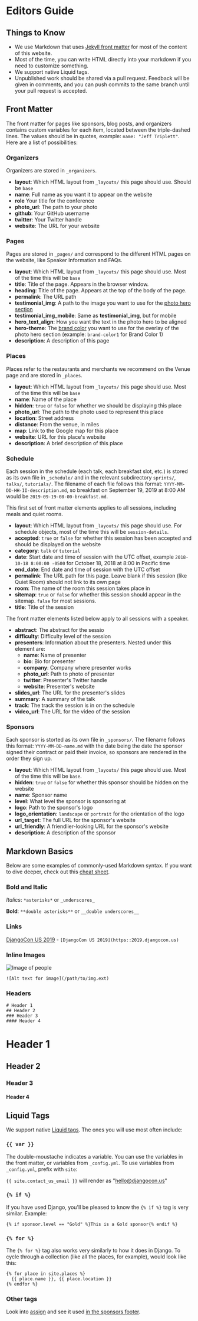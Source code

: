 # Editors Guide

## Things to Know

- We use Markdown that uses [Jekyll front matter](https://jekyllrb.com/docs/frontmatter/) for most of the content of this website.
- Most of the time, you can write HTML directly into your markdown if you need to customize something.
- We support native Liquid tags.
- Unpublished work should be shared via a pull request. Feedback will be given in comments, and you can push commits to the same branch until your pull request is accepted.

## Front Matter

The front matter for pages like sponsors, blog posts, and organizers contains custom variables for each item, located between the triple-dashed lines. The values should be in quotes, example: `name: "Jeff Triplett"`. Here are a list of possibilities:

### Organizers

Organizers are stored in `_organizers`.

- **layout**: Which HTML layout from `_layouts/` this page should use. Should be `base`
- **name**: Full name as you want it to appear on the website
- **role** Your title for the conference
- **photo_url**: The path to your photo
- **github**: Your GitHub username
- **twitter**: Your Twitter handle
- **website**: The URL for your website

### Pages

Pages are stored in `_pages/` and correspond to the different HTML pages on the website, like Speaker Information and FAQs.

- **layout**: Which HTML layout from `_layouts/` this page should use. Most of the time this will be `base`
- **title**: Title of the page. Appears in the browser window.
- **heading**: Title of the page. Appears at the top of the body of the page.
- **permalink**: The URL path
- **testimonial_img**: A path to the image you want to use for the [photo hero section](https://2019.djangocon.us/styleguide/#photo-hero-section)
- **testimonial_img_mobile**: Same as **testimonial_img**, but for mobile
- **hero_text_align**: How you want the text in the photo hero to be aligned
- **hero-theme**: The [brand color](https://2019.djangocon.us/styleguide/#color-guide) you want to use for the overlay of the photo hero section (example: `brand-color1` for Brand Color 1)
- **description**: A description of this page

### Places

Places refer to the restaurants and merchants we recommend on the Venue page and are stored in `_places`.

- **layout**: Which HTML layout from `_layouts/` this page should use. Most of the time this will be `base`
- **name**: Name of the place
- **hidden**: `true` or `false` for whether we should be displaying this place
- **photo_url**: The path to the photo used to represent this place
- **location**: Street address
- **distance**: From the venue, in miles
- **map**: Link to the Google map for this place
- **website**: URL for this place's website
- **description**: A brief description of this place

### Schedule

Each session in the schedule (each talk, each breakfast slot, etc.) is stored as its own file in `_schedule/` and in the relevant subdirectory `sprints/`, `talks/`, `tutorials/`. The filename of each file follows this format: `YYYY-MM-DD-HH-II-description.md`, so breakfast on September 19, 2019 at 8:00 AM would be `2019-09-19-08-00-breakfast.md`.

This first set of front matter elements applies to all sessions, including meals and quiet rooms.

- **layout**: Which HTML layout from `_layouts/` this page should use. For schedule objects, most of the time this will be `session-details`.
- **accepted**: `true` or `false` for whether this session has been accepted and should be displayed on the website
- **category**: `talk` or `tutorial`
- **date**: Start date and time of session with the UTC offset, example `2018-10-18 8:00:00 -0500` for October 18, 2018 at 8:00 in Pacific time
- **end_date**: End date and time of session with the UTC offset
- **permalink**: The URL path for this page. Leave blank if this session (like Quiet Room) should not link to its own page
- **room**: The name of the room this session takes place in
- **sitemap**: `true` or `false` for whether this session should appear in the sitemap. `false` for most sessions.
- **title**: Title of the session

The front matter elements listed below apply to all sessions with a speaker.

- **abstract**: The abstract for the sessio
- **difficulty**: Difficulty level of the session
- **presenters**: Information about the presenters. Nested under this element are:
    - **name**: Name of presenter
    - **bio**: Bio for presenter
    - **company**: Company where presenter works
    - **photo_url**: Path to photo of presenter
    - **twitter**: Presenter's Twitter handle
    - **website**: Presenter's website
- **slides_url**: The URL for the presenter's slides
- **summary**: A summary of the talk
- **track**: The track the session is in on the schedule
- **video_url**: The URL for the video of the session

### Sponsors

Each sponsor is storted as its own file in `_sponsors/`. The filename follows this format: `YYYY-MM-DD-name.md` with the date being the date the sponsor signed their contract or paid their invoice, so sponsors are rendered in the order they sign up.

- **layout**: Which HTML layout from `_layouts/` this page should use. Most of the time this will be `base`.
- **hidden**: `true` or `false` for whether this sponsor should be hidden on the website
- **name**: Sponsor name
- **level**: What level the sponsor is sponsoring at
- **logo**: Path to the sponsor's logo
- **logo_orientation**: `landscape` or `portrait` for the orientation of the logo
- **url_target**: The full URL for the sponsor's website
- **url_friendly**: A friendlier-looking URL for the sponsor's website
- **description**: A description of the sponsor

## Markdown Basics

Below are some examples of commonly-used Markdown syntax. If you want to dive deeper, check out this [cheat sheet](https://github.com/adam-p/markdown-here/wiki/Markdown-Here-Cheatsheet).

### Bold and Italic

*Italics*: `*asterisks*` or `_underscores_`

**Bold**: `**double asterisks**` or `__double underscores__`

### Links

[DjangoCon US 2019](https::2019.djangocon.us) - `[DjangoCon US 2019](https::2019.djangocon.us)`

### Inline Images

![Image of people](/static/img/landing-page/people.jpg)

`![Alt text for image](/path/to/img.ext)`

### Headers

```
# Header 1
## Header 2
### Header 3
#### Header 4
```

# Header 1
## Header 2
### Header 3
#### Header 4

## Liquid Tags

We support native [Liquid tags](https://shopify.github.io/liquid/). The ones you will use most often include:

### `{{ var }}`

The double-moustache indicates a variable. You can use the variables in the front matter, or variables from `_config.yml`. To use variables from `_config.yml`, prefix with `site`:

`{{ site.contact_us_email }}` will render as "hello@djangocon.us"

### `{% if %}`

If you have used Django, you'll be pleased to know the `{% if %}` tag is very similar. Example:

```
{% if sponsor.level == "Gold" %}This is a Gold sponsor{% endif %}
```

### `{% for %}`

The `{% for %}` tag also works very similarly to how it does in Django. To cycle through a collection (like all the places, for example), would look like this:

```
{% for place in site.places %}
  {{ place.name }}, {{ place.location }}
{% endfor %}
```

###  Other tags

Look into [assign](https://shopify.github.io/liquid/tags/variable/) and see it used [in the sponsors footer](https://github.com/djangocon/2019.djangocon.us/blob/develop/_includes/sponsor-footer.html#L3).


